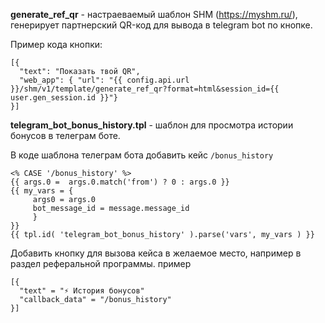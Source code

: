 **generate_ref_qr** - настраеваемый шаблон SHM (https://myshm.ru/), генерирует партнерский QR-код для вывода в telegram bot по кнопке.

Пример кода кнопки:

```
[{
  "text": "Показать твой QR",
  "web_app": { "url": "{{ config.api.url }}/shm/v1/template/generate_ref_qr?format=html&session_id={{ user.gen_session.id }}"}
}]
```


**telegram_bot_bonus_history.tpl** - шаблон для просмотра истории бонусов в телеграм боте.

В коде шаблона телеграм бота добавить кейс ```/bonus_history```

```
<% CASE '/bonus_history' %>
{{ args.0 =  args.0.match('from') ? 0 : args.0 }}
{{ my_vars = {
     args0 = args.0
     bot_message_id = message.message_id
     }
}}
{{ tpl.id( 'telegram_bot_bonus_history' ).parse('vars', my_vars ) }}
```

Добавить кнопку для вызова кейса в желаемое место, например в раздел реферальной программы.
пример
```
[{
  "text" = "⚡️ История бонусов"
  "callback_data" = "/bonus_history"
}]
```
